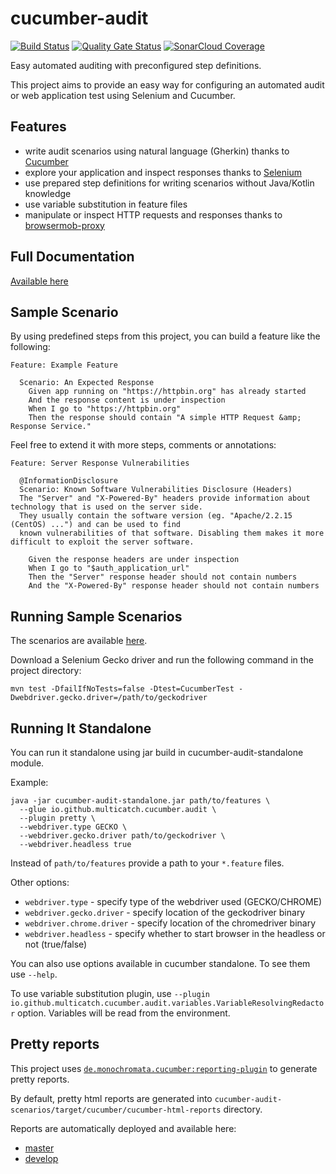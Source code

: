 # cucumber-audit

[![Build Status](https://travis-ci.org/multicatch/cucumber-audit.svg?branch=develop)](https://travis-ci.org/multicatch/cucumber-audit) 
[![Quality Gate Status](https://sonarcloud.io/api/project_badges/measure?project=multicatch_cucumber-audit&metric=alert_status)](https://sonarcloud.io/dashboard?id=multicatch_cucumber-audit)
[![SonarCloud Coverage](https://sonarcloud.io/api/project_badges/measure?project=multicatch_cucumber-audit&metric=coverage)](https://sonarcloud.io/component_measures/metric/coverage/list?id=multicatch_cucumber-audit)

Easy automated auditing with preconfigured step definitions.

This project aims to provide an easy way for configuring an automated audit or web application test using Selenium and Cucumber.

## Features

* write audit scenarios using natural language (Gherkin) thanks to [Cucumber](https://github.com/cucumber/cucumber)
* explore your application and inspect responses thanks to [Selenium](https://github.com/SeleniumHQ/selenium)
* use prepared step definitions for writing scenarios without Java/Kotlin knowledge
* use variable substitution in feature files
* manipulate or inspect HTTP requests and responses thanks to [browsermob-proxy](https://github.com/lightbody/browsermob-proxy)

## Full Documentation

[Available here](doc/README.md)

## Sample Scenario

By using predefined steps from this project, you can build a feature like the following:

```gherkin
Feature: Example Feature

  Scenario: An Expected Response
    Given app running on "https://httpbin.org" has already started
    And the response content is under inspection
    When I go to "https://httpbin.org"
    Then the response should contain "A simple HTTP Request &amp; Response Service."
```

Feel free to extend it with more steps, comments or annotations:

```gherkin
Feature: Server Response Vulnerabilities

  @InformationDisclosure
  Scenario: Known Software Vulnerabilities Disclosure (Headers)
  The "Server" and "X-Powered-By" headers provide information about technology that is used on the server side.
  They usually contain the software version (eg. "Apache/2.2.15 (CentOS) ...") and can be used to find
  known vulnerabilities of that software. Disabling them makes it more difficult to exploit the server software.

    Given the response headers are under inspection
    When I go to "$auth_application_url"
    Then the "Server" response header should not contain numbers
    And the "X-Powered-By" response header should not contain numbers
```

## Running Sample Scenarios

The scenarios are available [here](cucumber-audit-scenarios/src/main/resources/io/github/multicatch/cucumber/audit).

Download a Selenium Gecko driver and run the following command in the project directory:

```shell script
mvn test -DfailIfNoTests=false -Dtest=CucumberTest -Dwebdriver.gecko.driver=/path/to/geckodriver
```

## Running It Standalone

You can run it standalone using jar build in cucumber-audit-standalone module.

Example:

```shell script
java -jar cucumber-audit-standalone.jar path/to/features \
  --glue io.github.multicatch.cucumber.audit \
  --plugin pretty \
  --webdriver.type GECKO \
  --webdriver.gecko.driver path/to/geckodriver \
  --webdriver.headless true
```

Instead of `path/to/features` provide a path to your `*.feature` files. 

Other options:
* `webdriver.type` - specify type of the webdriver used (GECKO/CHROME)
* `webdriver.gecko.driver` - specify location of the geckodriver binary
* `webdriver.chrome.driver` - specify location of the chromedriver binary
* `webdriver.headless` - specify whether to start browser in the headless or not (true/false)

You can also use options available in cucumber standalone. To see them use `--help`.

To use variable substitution plugin, use `--plugin io.github.multicatch.cucumber.audit.variables.VariableResolvingRedactor` option.
Variables will be read from the environment.

## Pretty reports

This project uses [`de.monochromata.cucumber:reporting-plugin`](https://gitlab.com/monochromata-de/cucumber-reporting-plugin) to generate pretty reports.

By default, pretty html reports are generated into `cucumber-audit-scenarios/target/cucumber/cucumber-html-reports` directory.

Reports are automatically deployed and available here:
* [master](https://multicatch.github.io/cucumber-audit/master/cucumber-html-reports/overview-features.html)
* [develop](https://multicatch.github.io/cucumber-audit/develop/cucumber-html-reports/overview-features.html)
